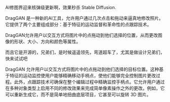 <!--
 * @Author: rodert 731444260@qq.com
 * @Date: 2023-05-31 21:02:59
 * @LastEditors: rodert 731444260@qq.com
 * @LastEditTime: 2023-05-31 22:38:54
 * @FilePath: \JavaPub-Blog\docs\script\20230531DragGAN.md
 * @Description: 这是默认设置,请设置`customMade`, 打开koroFileHeader查看配置 进行设置: https://github.com/OBKoro1/koro1FileHeader/wiki/%E9%85%8D%E7%BD%AE
-->
AI修图界迎来核弹级更新啊，效果秒杀 Stable Diffusion.

DragGAN 是一种新的AI工具，允许用户通过几次点击和拖动来逼真地修改照片。
它提供了两个主要组成部分：基于特征的运动监督和革命性的点跟踪技术。

DragGAN允许用户以交互方式将图片中的点拖动到他们选择的位置，从而更改图像的形状、大小、方向和颜色等属性。



而且它是开源的，兄弟们，是时候遥遥领先，弯道超车了，尤其是做设计兄弟们，快来试试吧




DragGAN 允许用户以交互方式将图片中的点拖动到他们选择的目标位置。这种基于特征的运动监控使用户能够精确移动手柄点，使他们能够完全控制图片更改过程。此外，点跟踪技术可确保在整个编辑过程中精确监控手柄点。它允许用户通过在多种对象类型上启用不同的修改效果来完成简单像素操作之外的更改。例如，它可以重新生成它，而不是简单地扭曲底层项目，它甚至可以旋转 3D 图片。
